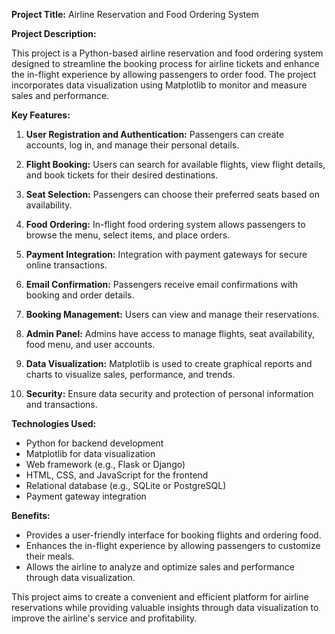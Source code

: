 **Project Title:** Airline Reservation and Food Ordering System

**Project Description:**

This project is a Python-based airline reservation and food ordering system designed to streamline the booking process for airline tickets and enhance the in-flight experience by allowing passengers to order food. The project incorporates data visualization using Matplotlib to monitor and measure sales and performance.

**Key Features:**

1. **User Registration and Authentication:** Passengers can create accounts, log in, and manage their personal details.

2. **Flight Booking:** Users can search for available flights, view flight details, and book tickets for their desired destinations.

3. **Seat Selection:** Passengers can choose their preferred seats based on availability.

4. **Food Ordering:** In-flight food ordering system allows passengers to browse the menu, select items, and place orders.

5. **Payment Integration:** Integration with payment gateways for secure online transactions.

6. **Email Confirmation:** Passengers receive email confirmations with booking and order details.

7. **Booking Management:** Users can view and manage their reservations.

8. **Admin Panel:** Admins have access to manage flights, seat availability, food menu, and user accounts.

9. **Data Visualization:** Matplotlib is used to create graphical reports and charts to visualize sales, performance, and trends.

10. **Security:** Ensure data security and protection of personal information and transactions.

**Technologies Used:**

- Python for backend development
- Matplotlib for data visualization
- Web framework (e.g., Flask or Django)
- HTML, CSS, and JavaScript for the frontend
- Relational database (e.g., SQLite or PostgreSQL)
- Payment gateway integration

**Benefits:**

- Provides a user-friendly interface for booking flights and ordering food.
- Enhances the in-flight experience by allowing passengers to customize their meals.
- Allows the airline to analyze and optimize sales and performance through data visualization.

This project aims to create a convenient and efficient platform for airline reservations while providing valuable insights through data visualization to improve the airline's service and profitability.
